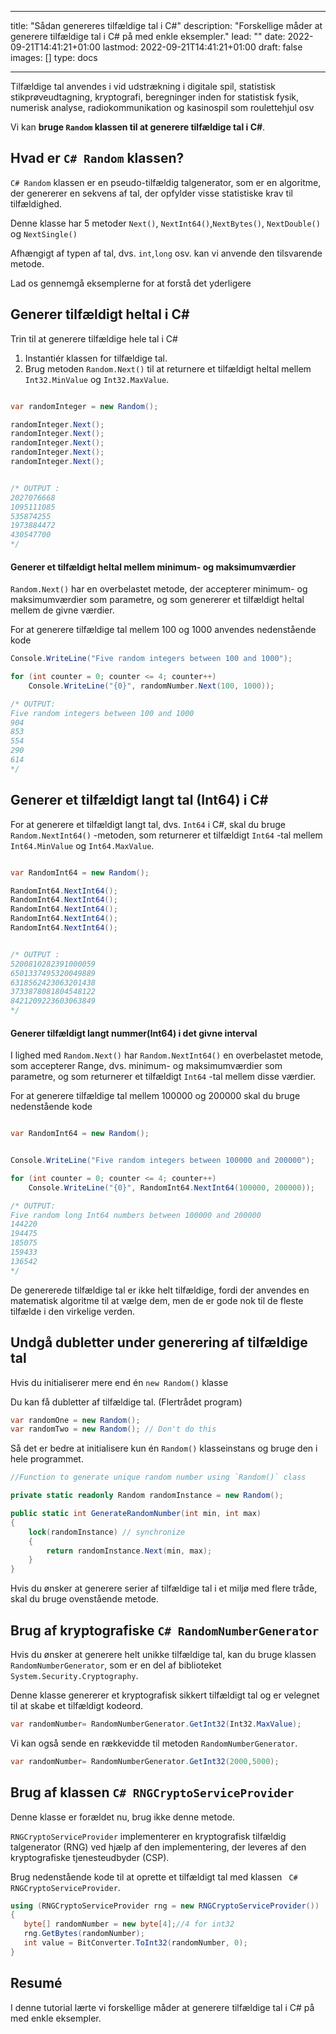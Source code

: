 
---
title: "Sådan genereres tilfældige tal i C#"
description: "Forskellige måder at generere tilfældige tal i C# på med enkle eksempler."
lead: ""
date: 2022-09-21T14:41:21+01:00
lastmod: 2022-09-21T14:41:21+01:00
draft: false
images: []
type: docs

---


Tilfældige tal anvendes i vid udstrækning i digitale spil, statistisk stikprøveudtagning, kryptografi, beregninger inden for statistisk fysik, numerisk analyse, radiokommunikation og kasinospil som roulettehjul osv 

Vi kan **bruge `Random` klassen til at generere tilfældige tal i C#**.

## Hvad er `C# Random` klassen?

`C# Random` klassen er en pseudo-tilfældig talgenerator, som er en algoritme, der genererer en sekvens af tal, der opfylder visse statistiske krav til tilfældighed.

Denne klasse har 5 metoder `Next()`, `NextInt64()`,`NextBytes()`, `NextDouble()` og `NextSingle()` 

Afhængigt af typen af tal, dvs. `int`,`long` osv. kan vi anvende den tilsvarende metode.

Lad os gennemgå eksemplerne for at forstå det yderligere 

## Generer tilfældigt heltal i C# 

Trin til at generere tilfældige hele tal i C# 

1. Instantiér klassen for tilfældige tal.
2. Brug metoden `Random.Next()` til at returnere et tilfældigt heltal mellem `Int32.MinValue` og `Int32.MaxValue`.

```csharp

var randomInteger = new Random();

randomInteger.Next();
randomInteger.Next();
randomInteger.Next();
randomInteger.Next();
randomInteger.Next(); 


/* OUTPUT : 
2027076668
1095111085
535874255
1973884472
430547700
*/
```

#### Generer et tilfældigt heltal mellem minimum- og maksimumværdier

`Random.Next()` har en overbelastet metode, der accepterer minimum- og maksimumværdier som parametre, og som genererer et tilfældigt heltal mellem de givne værdier.

For at generere tilfældige tal mellem 100 og 1000 anvendes nedenstående kode

```csharp
Console.WriteLine("Five random integers between 100 and 1000");

for (int counter = 0; counter <= 4; counter++)
    Console.WriteLine("{0}", randomNumber.Next(100, 1000));

/* OUTPUT:
Five random integers between 100 and 1000
904
853
554
290
614
*/
```

## Generer et tilfældigt langt tal (Int64) i C# 

For at generere et tilfældigt langt tal, dvs. `Int64` i C#, skal du bruge `Random.NextInt64()` -metoden, som returnerer et tilfældigt `Int64` -tal mellem `Int64.MinValue` og `Int64.MaxValue`.

```csharp

var RandomInt64 = new Random();

RandomInt64.NextInt64();
RandomInt64.NextInt64();
RandomInt64.NextInt64();
RandomInt64.NextInt64();
RandomInt64.NextInt64(); 


/* OUTPUT : 
5200810282391000059
6501337495320049889
6318562423063201438
3733878081804548122
8421209223603063849
*/
```

#### Generer tilfældigt langt nummer(Int64) i det givne interval

I lighed med `Random.Next()` har `Random.NextInt64()` en overbelastet metode, som accepterer Range, dvs. minimum- og maksimumværdier som parametre, og som returnerer et tilfældigt `Int64` -tal mellem disse værdier.

For at generere tilfældige tal mellem 100000 og 200000 skal du bruge nedenstående kode

```csharp

var RandomInt64 = new Random();


Console.WriteLine("Five random integers between 100000 and 200000");

for (int counter = 0; counter <= 4; counter++)
    Console.WriteLine("{0}", RandomInt64.NextInt64(100000, 200000));

/* OUTPUT:
Five random long Int64 numbers between 100000 and 200000
144220
194475
185075
159433
136542
*/
```

De genererede tilfældige tal er ikke helt tilfældige, fordi der anvendes en matematisk algoritme til at vælge dem, men de er gode nok til de fleste tilfælde i den virkelige verden.

## Undgå dubletter under generering af tilfældige tal

Hvis du initialiserer mere end én `new Random()` klasse 

Du kan få dubletter af tilfældige tal. (Flertrådet program)

```csharp
var randomOne = new Random();
var randomTwo = new Random(); // Don't do this
```

Så det er bedre at initialisere kun én `Random()` klasseinstans og bruge den i hele programmet.

```csharp
//Function to generate unique random number using `Random()` class

private static readonly Random randomInstance = new Random();

public static int GenerateRandomNumber(int min, int max)
{
    lock(randomInstance) // synchronize
    {
        return randomInstance.Next(min, max);
    }
}
```
Hvis du ønsker at generere serier af tilfældige tal i et miljø med flere tråde, skal du bruge ovenstående metode.

## Brug af kryptografiske `C# RandomNumberGenerator`

Hvis du ønsker at generere helt unikke tilfældige tal, kan du bruge klassen `RandomNumberGenerator`, som er en del af biblioteket `System.Security.Cryptography`.

Denne klasse genererer et kryptografisk sikkert tilfældigt tal og er velegnet til at skabe et tilfældigt kodeord.

```csharp
var randomNumber= RandomNumberGenerator.GetInt32(Int32.MaxValue);

```

Vi kan også sende en rækkevidde til metoden `RandomNumberGenerator`.

```csharp
var randomNumber= RandomNumberGenerator.GetInt32(2000,5000);

```

## Brug af klassen `C# RNGCryptoServiceProvider` 

Denne klasse er forældet nu, brug ikke denne metode.

`RNGCryptoServiceProvider` implementerer en kryptografisk tilfældig talgenerator (RNG) ved hjælp af den implementering, der leveres af den kryptografiske tjenesteudbyder (CSP).

Brug nedenstående kode til at oprette et tilfældigt tal med klassen ` C# RNGCryptoServiceProvider`.

```csharp
using (RNGCryptoServiceProvider rng = new RNGCryptoServiceProvider())
{
   byte[] randomNumber = new byte[4];//4 for int32
   rng.GetBytes(randomNumber);
   int value = BitConverter.ToInt32(randomNumber, 0);
}
```

## Resumé

I denne tutorial lærte vi forskellige måder at generere tilfældige tal i C# på med enkle eksempler.

















